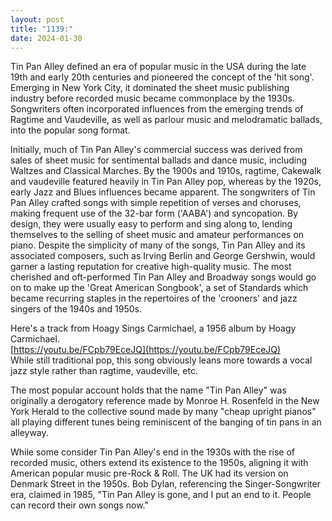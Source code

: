 ```yaml
---
layout: post
title: "1139:"
date: 2024-01-30
---
```


Tin Pan Alley defined an era of popular music in the USA during the late 19th and early 20th centuries and pioneered the concept of the 'hit song'. Emerging in New York City, it dominated the sheet music publishing industry before recorded music became commonplace by the 1930s. Songwriters often incorporated influences from the emerging trends of Ragtime and Vaudeville, as well as parlour music and melodramatic ballads, into the popular song format.

Initially, much of Tin Pan Alley's commercial success was derived from sales of sheet music for sentimental ballads and dance music, including Waltzes and Classical Marches. By the 1900s and 1910s, ragtime, Cakewalk and vaudeville featured heavily in Tin Pan Alley pop, whereas by the 1920s, early Jazz and Blues influences became apparent. The songwriters of Tin Pan Alley crafted songs with simple repetition of verses and choruses, making frequent use of the 32-bar form ('AABA') and syncopation. By design, they were usually easy to perform and sing along to, lending themselves to the selling of sheet music and amateur performances on piano. Despite the simplicity of many of the songs, Tin Pan Alley and its associated composers, such as Irving Berlin and George Gershwin, would garner a lasting reputation for creative high-quality music. The most cherished and oft-performed Tin Pan Alley and Broadway songs would go on to make up the 'Great American Songbook', a set of Standards which became recurring staples in the repertoires of the 'crooners' and jazz singers of the 1940s and 1950s.

Here's a track from Hoagy Sings Carmichael, a 1956 album by Hoagy Carmichael.  
[https://youtu.be/FCpb79EceJQ](https://youtu.be/FCpb79EceJQ)  
While still traditional pop, this song obviously leans more towards a vocal jazz style rather than ragtime, vaudeville, etc.

The most popular account holds that the name "Tin Pan Alley" was originally a derogatory reference made by Monroe H. Rosenfeld in the New York Herald to the collective sound made by many "cheap upright pianos" all playing different tunes being reminiscent of the banging of tin pans in an alleyway.

While some consider Tin Pan Alley's end in the 1930s with the rise of recorded music, others extend its existence to the 1950s, aligning it with American popular music pre-Rock & Roll. The UK had its version on Denmark Street in the 1950s. Bob Dylan, referencing the Singer-Songwriter era, claimed in 1985, "Tin Pan Alley is gone, and I put an end to it. People can record their own songs now."
